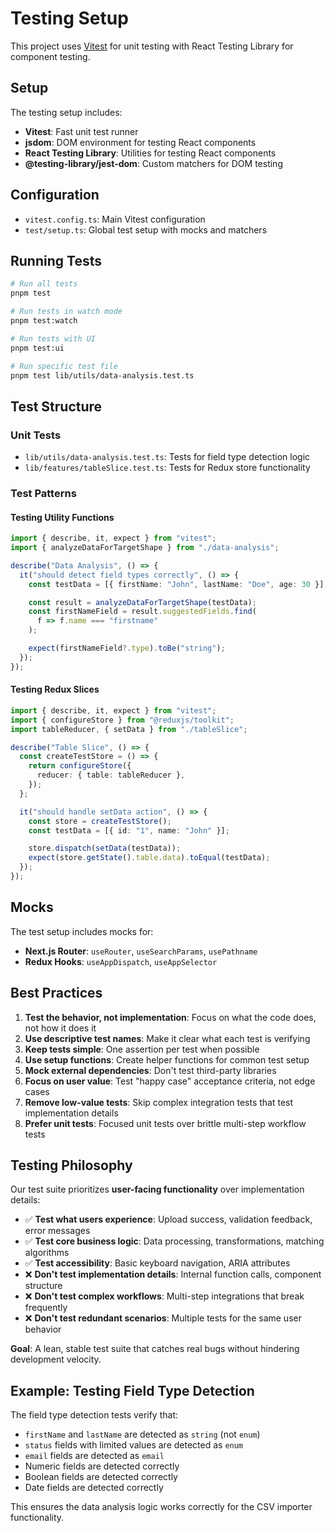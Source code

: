# Testing Setup

This project uses [Vitest](https://vitest.dev/) for unit testing with React Testing Library for component testing.

## Setup

The testing setup includes:

- **Vitest**: Fast unit test runner
- **jsdom**: DOM environment for testing React components
- **React Testing Library**: Utilities for testing React components
- **@testing-library/jest-dom**: Custom matchers for DOM testing

## Configuration

- `vitest.config.ts`: Main Vitest configuration
- `test/setup.ts`: Global test setup with mocks and matchers

## Running Tests

```bash
# Run all tests
pnpm test

# Run tests in watch mode
pnpm test:watch

# Run tests with UI
pnpm test:ui

# Run specific test file
pnpm test lib/utils/data-analysis.test.ts
```

## Test Structure

### Unit Tests

- `lib/utils/data-analysis.test.ts`: Tests for field type detection logic
- `lib/features/tableSlice.test.ts`: Tests for Redux store functionality

### Test Patterns

#### Testing Utility Functions

```typescript
import { describe, it, expect } from "vitest";
import { analyzeDataForTargetShape } from "./data-analysis";

describe("Data Analysis", () => {
  it("should detect field types correctly", () => {
    const testData = [{ firstName: "John", lastName: "Doe", age: 30 }];

    const result = analyzeDataForTargetShape(testData);
    const firstNameField = result.suggestedFields.find(
      f => f.name === "firstname"
    );

    expect(firstNameField?.type).toBe("string");
  });
});
```

#### Testing Redux Slices

```typescript
import { describe, it, expect } from "vitest";
import { configureStore } from "@reduxjs/toolkit";
import tableReducer, { setData } from "./tableSlice";

describe("Table Slice", () => {
  const createTestStore = () => {
    return configureStore({
      reducer: { table: tableReducer },
    });
  };

  it("should handle setData action", () => {
    const store = createTestStore();
    const testData = [{ id: "1", name: "John" }];

    store.dispatch(setData(testData));
    expect(store.getState().table.data).toEqual(testData);
  });
});
```

## Mocks

The test setup includes mocks for:

- **Next.js Router**: `useRouter`, `useSearchParams`, `usePathname`
- **Redux Hooks**: `useAppDispatch`, `useAppSelector`

## Best Practices

1. **Test the behavior, not implementation**: Focus on what the code does, not how it does it
2. **Use descriptive test names**: Make it clear what each test is verifying
3. **Keep tests simple**: One assertion per test when possible
4. **Use setup functions**: Create helper functions for common test setup
5. **Mock external dependencies**: Don't test third-party libraries
6. **Focus on user value**: Test "happy case" acceptance criteria, not edge cases
7. **Remove low-value tests**: Skip complex integration tests that test implementation details
8. **Prefer unit tests**: Focused unit tests over brittle multi-step workflow tests

## Testing Philosophy

Our test suite prioritizes **user-facing functionality** over implementation details:

- ✅ **Test what users experience**: Upload success, validation feedback, error messages
- ✅ **Test core business logic**: Data processing, transformations, matching algorithms  
- ✅ **Test accessibility**: Basic keyboard navigation, ARIA attributes
- ❌ **Don't test implementation details**: Internal function calls, component structure
- ❌ **Don't test complex workflows**: Multi-step integrations that break frequently
- ❌ **Don't test redundant scenarios**: Multiple tests for the same user behavior

**Goal**: A lean, stable test suite that catches real bugs without hindering development velocity.

## Example: Testing Field Type Detection

The field type detection tests verify that:

- `firstName` and `lastName` are detected as `string` (not `enum`)
- `status` fields with limited values are detected as `enum`
- `email` fields are detected as `email`
- Numeric fields are detected correctly
- Boolean fields are detected correctly
- Date fields are detected correctly

This ensures the data analysis logic works correctly for the CSV importer functionality.
